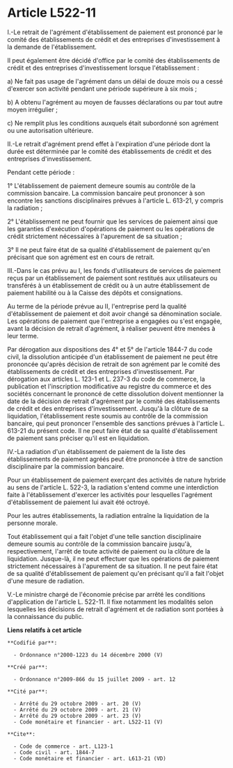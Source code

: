 # Article L522-11

I.-Le retrait de l'agrément d'établissement de paiement est prononcé par le comité des établissements de crédit et des
entreprises d'investissement à la demande de l'établissement. 

Il peut également être décidé d'office par le comité des établissements de crédit et des entreprises d'investissement lorsque
l'établissement : 

a) Ne fait pas usage de l'agrément dans un délai de douze mois ou a cessé d'exercer son activité pendant une période
supérieure à six mois ; 

b) A obtenu l'agrément au moyen de fausses déclarations ou par tout autre moyen irrégulier ; 

c) Ne remplit plus les conditions auxquels était subordonné son agrément ou une autorisation ultérieure. 

II.-Le retrait d'agrément prend effet à l'expiration d'une période dont la durée est déterminée par le comité des
établissements de crédit et des entreprises d'investissement. 

Pendant cette période : 

1° L'établissement de paiement demeure soumis au contrôle de la commission bancaire. La commission bancaire peut prononcer à
son encontre les sanctions disciplinaires prévues à l'article L. 613-21, y compris la radiation ; 

2° L'établissement ne peut fournir que les services de paiement ainsi que les garanties d'exécution d'opérations de paiement
ou les opérations de crédit strictement nécessaires à l'apurement de sa situation ; 

3° Il ne peut faire état de sa qualité d'établissement de paiement qu'en précisant que son agrément est en cours de retrait. 

III.-Dans le cas prévu au I, les fonds d'utilisateurs de services de paiement reçus par un établissement de paiement sont
restitués aux utilisateurs ou transférés à un établissement de crédit ou à un autre établissement de paiement habilité ou à
la Caisse des dépôts et consignations. 

Au terme de la période prévue au II, l'entreprise perd la qualité d'établissement de paiement et doit avoir changé sa
dénomination sociale. Les opérations de paiement que l'entreprise a engagées ou s'est engagée, avant la décision de retrait
d'agrément, à réaliser peuvent être menées à leur terme. 

Par dérogation aux dispositions des 4° et 5° de l'article 1844-7 du code civil, la dissolution anticipée d'un établissement
de paiement ne peut être prononcée qu'après décision de retrait de son agrément par le comité des établissements de crédit et
des entreprises d'investissement. Par dérogation aux articles L. 123-1 et L. 237-3 du code de commerce, la publication et
l'inscription modificative au registre du commerce et des sociétés concernant le prononcé de cette dissolution doivent
mentionner la date de la décision de retrait d'agrément par le comité des établissements de crédit et des entreprises
d'investissement. Jusqu'à la clôture de sa liquidation, l'établissement reste soumis au contrôle de la commission bancaire,
qui peut prononcer l'ensemble des sanctions prévues à l'article L. 613-21 du présent code. Il ne peut faire état de sa
qualité d'établissement de paiement sans préciser qu'il est en liquidation. 

IV.-La radiation d'un établissement de paiement de la liste des établissements de paiement agréés peut être prononcée à titre
de sanction disciplinaire par la commission bancaire. 

Pour un établissement de paiement exerçant des activités de nature hybride au sens de l'article L. 522-3, la radiation
s'entend comme une interdiction faite à l'établissement d'exercer les activités pour lesquelles l'agrément d'établissement de
paiement lui avait été octroyé. 

Pour les autres établissements, la radiation entraîne la liquidation de la personne morale. 

Tout établissement qui a fait l'objet d'une telle sanction disciplinaire demeure soumis au contrôle de la commission bancaire
jusqu'à, respectivement, l'arrêt de toute activité de paiement ou la clôture de la liquidation. Jusque-là, il ne peut
effectuer que les opérations de paiement strictement nécessaires à l'apurement de sa situation. Il ne peut faire état de sa
qualité d'établissement de paiement qu'en précisant qu'il a fait l'objet d'une mesure de radiation.

V.-Le ministre chargé de l'économie précise par arrêté les conditions d'application de l'article L. 522-11. Il fixe notamment
les modalités selon lesquelles les décisions de retrait d'agrément et de radiation sont portées à la connaissance du public.

**Liens relatifs à cet article**

	**Codifié par**:

	  - Ordonnance n°2000-1223 du 14 décembre 2000 (V)

	**Créé par**:

	  - Ordonnance n°2009-866 du 15 juillet 2009 - art. 12

	**Cité par**:

	  - Arrêté du 29 octobre 2009 - art. 20 (V)
	  - Arrêté du 29 octobre 2009 - art. 21 (V)
	  - Arrêté du 29 octobre 2009 - art. 23 (V)
	  - Code monétaire et financier - art. L522-11 (V)

	**Cite**:

	  - Code de commerce - art. L123-1
	  - Code civil - art. 1844-7
	  - Code monétaire et financier - art. L613-21 (VD)
